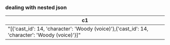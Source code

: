 ### dealing with nested json 
|c1|
|---|
|"[{'cast_id': 14, 'character': 'Woody (voice)'},{'cast_id': 14, 'character': 'Woody (voice)'}]"|

```

```
